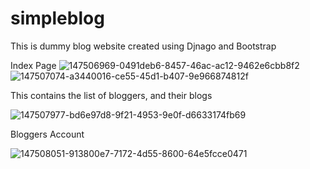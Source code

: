 # simpleblog

This is dummy blog website created using Djnago and Bootstrap

Index Page
![147506969-0491deb6-8457-46ac-ac12-9462e6cbb8f2](https://user-images.githubusercontent.com/95316372/148115220-7a9193d5-d67d-4ab3-816e-a4e2f8288aab.png)
![147507074-a3440016-ce55-45d1-b407-9e966874812f](https://user-images.githubusercontent.com/95316372/148115252-9ae4b806-1469-48f6-8b80-4c7a6e7dc435.png)


This contains the list of bloggers, and their blogs

![147507977-bd6e97d8-9f21-4953-9e0f-d6633174fb69](https://user-images.githubusercontent.com/95316372/148115319-6050a121-e200-4129-8317-27489682e9c7.png)


Bloggers Account


![147508051-913800e7-7172-4d55-8600-64e5fcce0471](https://user-images.githubusercontent.com/95316372/148115411-a05c4f68-9b60-4d87-9192-4c6a51b1fba9.png)
